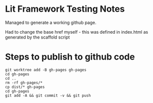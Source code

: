 # Lit Framework Testing Notes

Managed to generate a working github page.

Had to change the base href myself - this was defined in index.html 
as generated by the scaffold script

# Steps to publish to github code

```
git worktree add -B gh-pages gh-pages
cd gh-pages
cd ..
rm -rf gh-pages/*
cp dist/* gh-pages
cd gh-pages
git add -A && git commit -v && git push

```
